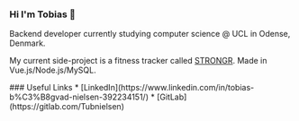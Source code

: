 ### Hi I'm Tobias 👋
Backend developer currently studying computer science @ UCL in Odense, Denmark.

My current side-project is a fitness tracker called [STRONGR](https://stron.gr). Made in Vue.js/Node.js/MySQL. 

<!-- Working in languages:
    JavaScript, Java, C#, Python, C
And Other stuff:
    MySQL, MS SQL, REST API, Kernel Programming, --!>

### Useful Links
* [LinkedIn](https://www.linkedin.com/in/tobias-b%C3%B8gvad-nielsen-392234151/)
* [GitLab](https://gitlab.com/Tubnielsen)


<!--
**Tubnielsen/Tubnielsen** is a ✨ _special_ ✨ repository because its `README.md` (this file) appears on your GitHub profile.

Here are some ideas to get you started:

- 🔭 I’m currently working on ...
- 🌱 I’m currently learning ...
- 👯 I’m looking to collaborate on ...
- 🤔 I’m looking for help with ...
- 💬 Ask me about ...
- 📫 How to reach me: ...
- 😄 Pronouns: ...
- ⚡ Fun fact: ...
-->
